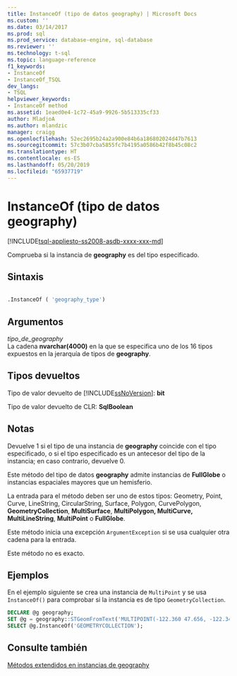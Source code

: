 ```yaml
---
title: InstanceOf (tipo de datos geography) | Microsoft Docs
ms.custom: ''
ms.date: 03/14/2017
ms.prod: sql
ms.prod_service: database-engine, sql-database
ms.reviewer: ''
ms.technology: t-sql
ms.topic: language-reference
f1_keywords:
- InstanceOf
- InstanceOf_TSQL
dev_langs:
- TSQL
helpviewer_keywords:
- InstanceOf method
ms.assetid: 1eaed0e4-1c72-45a9-9926-5b513335cf33
author: MladjoA
ms.author: mlandzic
manager: craigg
ms.openlocfilehash: 52ec2695b24a2a900e84b6a186802024d47b7613
ms.sourcegitcommit: 57c3b07cba5855fc7b4195a0586b42f8b45c08c2
ms.translationtype: HT
ms.contentlocale: es-ES
ms.lasthandoff: 05/20/2019
ms.locfileid: "65937719"
---
```

# <a name="instanceof-geography-data-type"></a>InstanceOf (tipo de datos geography)
[!INCLUDE[tsql-appliesto-ss2008-asdb-xxxx-xxx-md](../../includes/tsql-appliesto-ss2008-asdb-xxxx-xxx-md.md)]

Comprueba si la instancia de **geography** es del tipo especificado.  
  
## <a name="syntax"></a>Sintaxis  
  
```sql  
  
.InstanceOf ( 'geography_type')  
```  
  
## <a name="arguments"></a>Argumentos  
*tipo_de_geography*  
La cadena **nvarchar(4000)** en la que se especifica uno de los 16 tipos expuestos en la jerarquía de tipos de **geography**.  
  
## <a name="return-types"></a>Tipos devueltos  
Tipo de valor devuelto de [!INCLUDE[ssNoVersion](../../includes/ssnoversion-md.md)]: **bit**  
  
Tipo de valor devuelto de CLR: **SqlBoolean**  
  
## <a name="remarks"></a>Notas  
Devuelve 1 si el tipo de una instancia de **geography** coincide con el tipo especificado, o si el tipo especificado es un antecesor del tipo de la instancia; en caso contrario, devuelve 0.  
  
Este método del tipo de datos **geography** admite instancias de **FullGlobe** o instancias espaciales mayores que un hemisferio.  
  
La entrada para el método deben ser uno de estos tipos: Geometry, Point, Curve, LineString, CircularString, Surface, Polygon, CurvePolygon, **GeometryCollection**, **MultiSurface**, **MultiPolygon, MultiCurve, MultiLineString**, **MultiPoint** o **FullGlobe**.  
  
Este método inicia una excepción `ArgumentException` si se usa cualquier otra cadena para la entrada.  
  
Este método no es exacto.  
  
## <a name="examples"></a>Ejemplos  
En el ejemplo siguiente se crea una instancia de `MultiPoint` y se usa `InstanceOf()` para comprobar si la instancia es de tipo `GeometryCollection`.  
  
```sql  
DECLARE @g geography;  
SET @g = geography::STGeomFromText('MULTIPOINT(-122.360 47.656, -122.343 47.656)', 4326);  
SELECT @g.InstanceOf('GEOMETRYCOLLECTION');  
```  
  
## <a name="see-also"></a>Consulte también  
 [Métodos extendidos en instancias de geography](../../t-sql/spatial-geography/extended-methods-on-geography-instances.md)  
  
  
